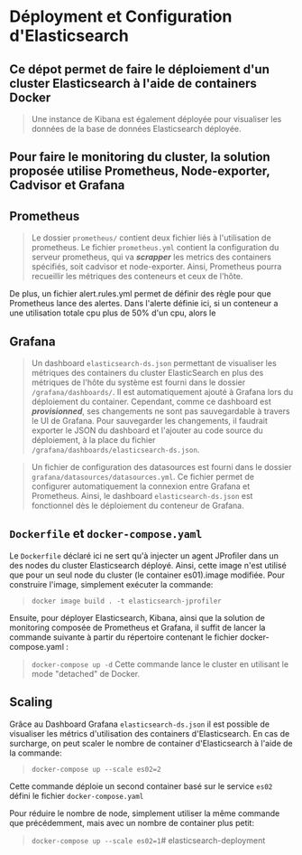 # Déployment et Configuration d'Elasticsearch

## Ce dépot permet de faire le déploiement d'un cluster Elasticsearch à l'aide de  containers Docker

>Une instance de Kibana est également déployée pour visualiser les données de la base de données Elasticsearch déployée.

## Pour faire le monitoring du cluster, la solution proposée utilise Prometheus, Node-exporter, Cadvisor et Grafana

## Prometheus

>Le dossier `prometheus/` contient deux fichier liés à l'utilisation de prometheus. Le fichier `prometheus.yml` contient la configuration du serveur prometheus, qui va ***scrapper*** les metrics des containers spécifiés, soit cadvisor et node-exporter. Ainsi, Prometheus pourra recueillir les métriques des conteneurs et ceux de l'hôte.

De plus, un fichier alert.rules.yml permet de définir des règle pour que Prometheus lance des alertes. Dans l'alerte définie ici, si un conteneur a une utilisation totale cpu plus de 50% d'un cpu, alors le 
## Grafana

>Un dashboard `elasticsearch-ds.json` permettant de visualiser les métriques des containers du cluster ElasticSearch en plus des métriques de l'hôte du système est fourni dans le dossier `/grafana/dashboards/`. Il est automatiquement ajouté à Grafana lors du déploiement du container. Cependant, comme ce dashboard est ***provisionned***, ses changements ne sont pas sauvegardable à travers le UI de Grafana. Pour sauvegarder les changements, il faudrait exporter le JSON du dashboard et l'ajouter au code source du déploiement, à la place du fichier `/grafana/dashboards/elasticsearch-ds.json`.

> Un fichier de configuration des datasources est fourni dans le dossier
`grafana/datasources/datasources.yml`. Ce fichier permet de configurer automatiquement la connexion entre Grafana et Prometheus. Ainsi, le dashboard `elasticsearch-ds.json` est fonctionnel dès le déploiement du conteneur de Grafana.

## `Dockerfile` et `docker-compose.yaml`

Le `Dockerfile` déclaré ici ne sert qu'à injecter un agent JProfiler dans un des nodes du cluster Elasticsearch déployé.  Ainsi, cette image n'est utilisé que pour un seul node du cluster (le container es01).image modifiée. Pour construire l'image, simplement exécuter la commande:

>`docker image build . -t elasticsearch-jprofiler`

Ensuite, pour déployer Elasticsearch, Kibana,  ainsi que la solution de monitoring composée de Prometheus et Grafana, il suffit de lancer la commande suivante à partir du répertoire contenant le fichier docker-compose.yaml :
>`docker-compose up -d`
Cette commande lance le cluster en utilisant le mode "detached" de Docker.

## Scaling

Grâce au Dashboard Grafana `elasticsearch-ds.json` il est possible de visualiser les métrics d'utilisation des containers d'Elasticsearch. En cas de surcharge, on peut scaler le nombre de container d'Elasticsearch à l'aide de la commande:

> `docker-compose up --scale es02=2`

Cette commande déploie un second container basé sur le service `es02` défini  le fichier `docker-compose.yaml`

Pour réduire le nombre de node, simplement utiliser la même commande que précédemment, mais avec un nombre de container plus petit:
> `docker-compose up --scale es02=1`# elasticsearch-deployment
